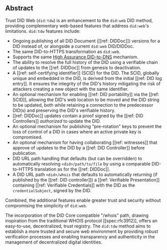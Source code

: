 ## Abstract

Trust DID Web (`did:tdw`) is an enhancement to the `did:web` DID method,
providing complementary web-based features that address `did:web`'s
limitations. `did:tdw` features include:

- Ongoing publishing of all DID Document ([[ref: DIDDoc]]) versions for a DID instead of,
  or alongside a current `did:web` DID/DIDDoc.
- The same DID-to-HTTPS transformation as `did:web`.
- Supports the same [High Assurance DID-to-DNS] mechanism.
- The ability to resolve the full history of the DID using a verifiable chain of
  updates to the [[ref: DIDDoc]] from genesis to deactivation.
- A [[ref: self-certifying identifier]] (SCID) for the DID. The SCID, globally unique and
  embedded in the DID, is derived from the initial [[ref: DID log entry]]. It ensures the integrity
  of the DID's history mitigating the risk of attackers creating a new object with
  the same identifier.
- An optional mechanism for enabling [[ref: DID portability]] via the [[ref: SCID]], allowing
  the DID's web location to be moved and the DID string to be updated, both while retaining
  a connection to the predecessor DID(s) and preserving the DID's verifiable history.
- [[ref: DIDDoc]] updates contain a proof signed by the [[ref: DID Controllers]] *authorized* to
  update the DID.
- An optional mechanism for publishing "pre-rotation" keys to prevent the loss of
  control of a DID in cases where an active private key is compromised.
- An optional mechanism for having collaborating [[ref: witnesses]]
  that approve of updates to the DID by a [[ref: DID Controller]] before publication.
- DID URL path handling that defaults (but can be overridden) to automatically
  resolving `<did>/path/to/file` by using a comparable DID-to-HTTPS translation
  as for the [[ref: DIDDoc]].
- A DID URL path `<did>/whois` that defaults to automatically returning (if
  published by the [[ref: DID controller]]) a [[ref: Verifiable Presentation]] containing
  [[ref: Verifiable Credentials]] with the DID as the `credentialSubject`,
  signed by the DID.

[High Assurance DID-to-DNS]: https://datatracker.ietf.org/doc/draft-carter-high-assurance-dids-with-dns/

Combined, the additional features enable greater trust and security without
compromising the simplicity of `did:web`.

The incorporation of the DID Core compatible "/whois" path, drawing inspiration
from the traditional WHOIS protocol [[spec:rfc3912]], offers an easy-to-use,
decentralized, trust registry. The `did:tdw` method aims to establish a more
trusted and secure web environment by providing robust verification processes
and enabling transparency and authenticity in the management of decentralized
digital identities.
